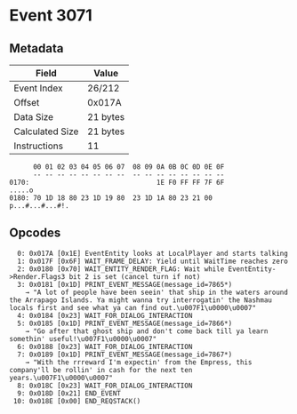 # Event 3071

## Metadata

| Field           | Value    |
|-----------------|----------|
| Event Index     | 26/212   |
| Offset          | 0x017A   |
| Data Size       | 21 bytes |
| Calculated Size | 21 bytes |
| Instructions    | 11       |

```
      00 01 02 03 04 05 06 07  08 09 0A 0B 0C 0D 0E 0F
      -- -- -- -- -- -- -- --  -- -- -- -- -- -- -- --
0170:                                1E F0 FF FF 7F 6F            .....o
0180: 70 1D 18 80 23 1D 19 80  23 1D 1A 80 23 21 00     p...#...#...#!. 
```

## Opcodes

```
  0: 0x017A [0x1E] EventEntity looks at LocalPlayer and starts talking
  1: 0x017F [0x6F] WAIT_FRAME_DELAY: Yield until WaitTime reaches zero
  2: 0x0180 [0x70] WAIT_ENTITY_RENDER_FLAG: Wait while EventEntity->Render.Flags3 bit 2 is set (cancel turn if not)
  3: 0x0181 [0x1D] PRINT_EVENT_MESSAGE(message_id=7865*)
    → "A lot of people have been seein' that ship in the waters around the Arrapago Islands. Ya might wanna try interrogatin' the Nashmau locals first and see what ya can find out.\u007F1\u0000\u0007"
  4: 0x0184 [0x23] WAIT_FOR_DIALOG_INTERACTION
  5: 0x0185 [0x1D] PRINT_EVENT_MESSAGE(message_id=7866*)
    → "Go after that ghost ship and don't come back till ya learn somethin' useful!\u007F1\u0000\u0007"
  6: 0x0188 [0x23] WAIT_FOR_DIALOG_INTERACTION
  7: 0x0189 [0x1D] PRINT_EVENT_MESSAGE(message_id=7867*)
    → "With the rrreward I'm expectin' from the Empress, this company'll be rollin' in cash for the next ten years.\u007F1\u0000\u0007"
  8: 0x018C [0x23] WAIT_FOR_DIALOG_INTERACTION
  9: 0x018D [0x21] END_EVENT
 10: 0x018E [0x00] END_REQSTACK()
```
